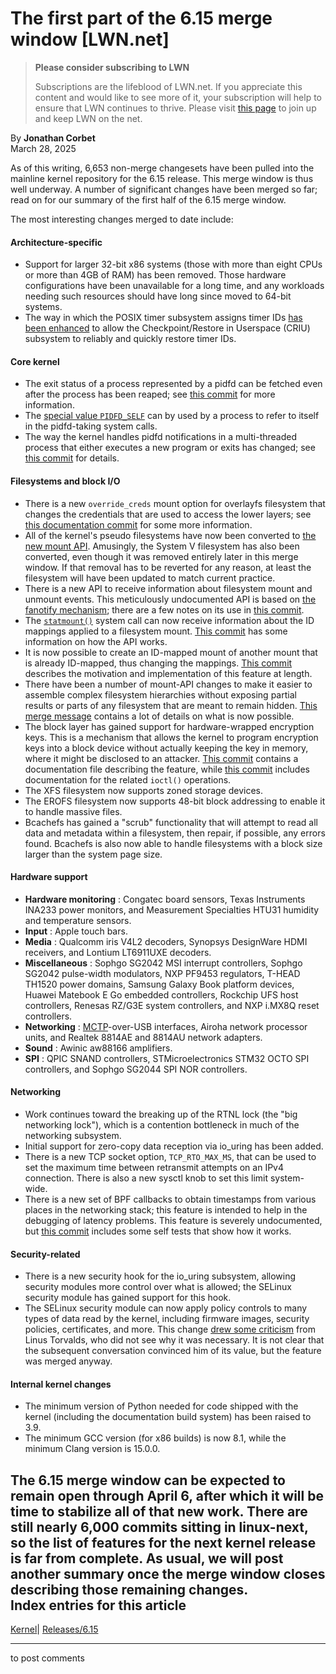 # The first part of the 6.15 merge window [LWN.net]

> **Please consider subscribing to LWN**
> 
> Subscriptions are the lifeblood of LWN.net. If you appreciate this content and would like to see more of it, your subscription will help to ensure that LWN continues to thrive. Please visit [this page](/Promo/nst-nag1/subscribe) to join up and keep LWN on the net. 

By **Jonathan Corbet**  
March 28, 2025 

As of this writing, 6,653 non-merge changesets have been pulled into the mainline kernel repository for the 6.15 release. This merge window is thus well underway. A number of significant changes have been merged so far; read on for our summary of the first half of the 6.15 merge window. 

The most interesting changes merged to date include: 

#### Architecture-specific

  * Support for larger 32-bit x86 systems (those with more than eight CPUs or more than 4GB of RAM) has been removed. Those hardware configurations have been unavailable for a long time, and any workloads needing such resources should have long since moved to 64-bit systems. 
  * The way in which the POSIX timer subsystem assigns timer IDs [has been enhanced](/Articles/1012490/) to allow the Checkpoint/Restore in Userspace (CRIU) subsystem to reliably and quickly restore timer IDs. 



#### Core kernel

  * The exit status of a process represented by a pidfd can be fetched even after the process has been reaped; see [this commit](https://git.kernel.org/linus/6092c5016005) for more information. 
  * The [special value `PIDFD_SELF`](/Articles/992991/) can by used by a process to refer to itself in the pidfd-taking system calls. 
  * The way the kernel handles pidfd notifications in a multi-threaded process that either executes a new program or exits has changed; see [this commit](https://git.kernel.org/linus/0fb482728ba1) for details. 



#### Filesystems and block I/O

  * There is a new `override_creds` mount option for overlayfs filesystem that changes the credentials that are used to access the lower layers; see [this documentation commit](https://git.kernel.org/linus/539a0879de47) for some more information. 
  * All of the kernel's pseudo filesystems have now been converted to [the new mount API](/Articles/979166/). Amusingly, the System V filesystem has also been converted, even though it was removed entirely later in this merge window. If that removal has to be reverted for any reason, at least the filesystem will have been updated to match current practice. 
  * There is a new API to receive information about filesystem mount and unmount events. This meticulously undocumented API is based on [the fanotify mechanism](https://man7.org/linux/man-pages/man7/fanotify.7.html); there are a few notes on its use in [this commit](https://git.kernel.org/linus/0f46d81f2bce). 
  * The [`statmount()`](https://man7.org/linux/man-pages//man2/statmount.2.html) system call can now receive information about the ID mappings applied to a filesystem mount. [This commit](https://git.kernel.org/linus/37c4a9590e1e) has some information on how the API works. 
  * It is now possible to create an ID-mapped mount of another mount that is already ID-mapped, thus changing the mappings. [This commit](https://git.kernel.org/linus/7a54947e727b) describes the motivation and implementation of this feature at length. 
  * There have been a number of mount-API changes to make it easier to assemble complex filesystem hierarchies without exposing partial results or parts of any filesystem that are meant to remain hidden. [This merge message](https://git.kernel.org/linus/130e696aa68b) contains a lot of details on what is now possible. 
  * The block layer has gained support for hardware-wrapped encryption keys. This is a mechanism that allows the kernel to program encryption keys into a block device without actually keeping the key in memory, where it might be disclosed to an attacker. [This commit](https://git.kernel.org/linus/ebc4176551cd) contains a documentation file describing the feature, while [this commit](https://git.kernel.org/linus/1ebd4a3c095c) includes documentation for the related `ioctl()` operations. 
  * The XFS filesystem now supports zoned storage devices. 
  * The EROFS filesystem now supports 48-bit block addressing to enable it to handle massive files. 
  * Bcachefs has gained a "scrub" functionality that will attempt to read all data and metadata within a filesystem, then repair, if possible, any errors found. Bcachefs is also now able to handle filesystems with a block size larger than the system page size. 



#### Hardware support

  * **Hardware monitoring** : Congatec board sensors, Texas Instruments INA233 power monitors, and Measurement Specialties HTU31 humidity and temperature sensors. 
  * **Input** : Apple touch bars. 
  * **Media** : Qualcomm iris V4L2 decoders, Synopsys DesignWare HDMI receivers, and Lontium LT6911UXE decoders. 
  * **Miscellaneous** : Sophgo SG2042 MSI interrupt controllers, Sophgo SG2042 pulse-width modulators, NXP PF9453 regulators, T-HEAD TH1520 power domains, Samsung Galaxy Book platform devices, Huawei Matebook E Go embedded controllers, Rockchip UFS host controllers, Renesas RZ/G3E system controllers, and NXP i.MX8Q reset controllers. 
  * **Networking** : [MCTP](https://en.wikipedia.org/wiki/Management_Component_Transport_Protocol)-over-USB interfaces, Airoha network processor units, and Realtek 8814AE and 8814AU network adapters. 
  * **Sound** : Awinic aw88166 amplifiers. 
  * **SPI** : QPIC SNAND controllers, STMicroelectronics STM32 OCTO SPI controllers, and Sophgo SG2044 SPI NOR controllers. 



#### Networking

  * Work continues toward the breaking up of the RTNL lock (the "big networking lock"), which is a contention bottleneck in much of the networking subsystem. 
  * Initial support for zero-copy data reception via io_uring has been added. 
  * There is a new TCP socket option, `TCP_RTO_MAX_MS`, that can be used to set the maximum time between retransmit attempts on an IPv4 connection. There is also a new sysctl knob to set this limit system-wide. 
  * There is a new set of BPF callbacks to obtain timestamps from various places in the networking stack; this feature is intended to help in the debugging of latency problems. This feature is severely undocumented, but [this commit](https://git.kernel.org/linus/f4924aec58dd) includes some self tests that show how it works. 



#### Security-related

  * There is a new security hook for the io_uring subsystem, allowing security modules more control over what is allowed; the SELinux security module has gained support for this hook. 
  * The SELinux security module can now apply policy controls to many types of data read by the kernel, including firmware images, security policies, certificates, and more. This change [drew some criticism](/ml/all/CAHk-=wjbahY4JjLCXNT4o3xVq2cejqBG69z+MNfHsN9FQBnbOw@mail.gmail.com) from Linus Torvalds, who did not see why it was necessary. It is not clear that the subsequent conversation convinced him of its value, but the feature was merged anyway. 



#### Internal kernel changes

  * The minimum version of Python needed for code shipped with the kernel (including the documentation build system) has been raised to 3.9. 
  * The minimum GCC version (for x86 builds) is now 8.1, while the minimum Clang version is 15.0.0. 



The 6.15 merge window can be expected to remain open through April 6, after which it will be time to stabilize all of that new work. There are still nearly 6,000 commits sitting in linux-next, so the list of features for the next kernel release is far from complete. As usual, we will post another summary once the merge window closes describing those remaining changes.  
Index entries for this article  
---  
[Kernel](/Kernel/Index)| [Releases/6.15](/Kernel/Index#Releases-6.15)  
  


* * *

to post comments 
